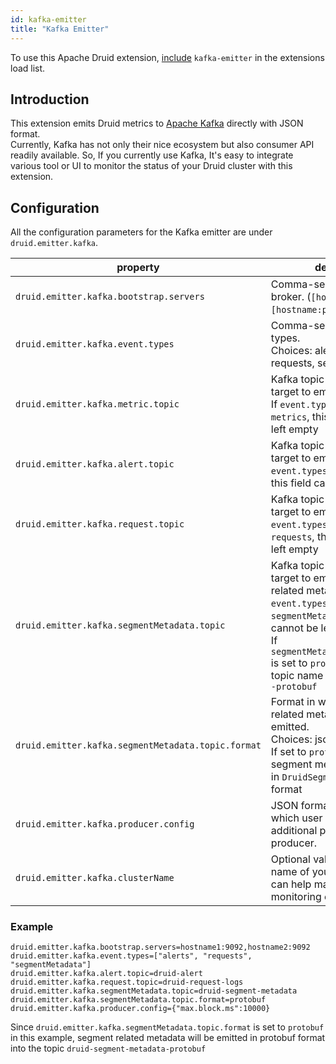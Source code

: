 ```yaml
---
id: kafka-emitter
title: "Kafka Emitter"
---
```


<!--
  ~ Licensed to the Apache Software Foundation (ASF) under one
  ~ or more contributor license agreements.  See the NOTICE file
  ~ distributed with this work for additional information
  ~ regarding copyright ownership.  The ASF licenses this file
  ~ to you under the Apache License, Version 2.0 (the
  ~ "License"); you may not use this file except in compliance
  ~ with the License.  You may obtain a copy of the License at
  ~
  ~   http://www.apache.org/licenses/LICENSE-2.0
  ~
  ~ Unless required by applicable law or agreed to in writing,
  ~ software distributed under the License is distributed on an
  ~ "AS IS" BASIS, WITHOUT WARRANTIES OR CONDITIONS OF ANY
  ~ KIND, either express or implied.  See the License for the
  ~ specific language governing permissions and limitations
  ~ under the License.
  -->


To use this Apache Druid extension, [include](../../development/extensions.md#loading-extensions) `kafka-emitter` in the extensions load list.

## Introduction

This extension emits Druid metrics to [Apache Kafka](https://kafka.apache.org) directly with JSON format.<br />
Currently, Kafka has not only their nice ecosystem but also consumer API readily available.
So, If you currently use Kafka, It's easy to integrate various tool or UI
to monitor the status of your Druid cluster with this extension.

## Configuration

All the configuration parameters for the Kafka emitter are under `druid.emitter.kafka`.

| property                                           | description                                                                                                                                                                                                                                                             | required? | default               |
|----------------------------------------------------|-------------------------------------------------------------------------------------------------------------------------------------------------------------------------------------------------------------------------------------------------------------------------|-----------|-----------------------|
| `druid.emitter.kafka.bootstrap.servers`            | Comma-separated Kafka broker. (`[hostname:port],[hostname:port]...`)                                                                                                                                                                                                    | yes       | none                  |
| `druid.emitter.kafka.event.types`                  | Comma-separated event types. <br/>Choices: alerts, metrics, requests, segmentMetadata                                                                                                                                                                                   | no        | ["metrics", "alerts"] |
| `druid.emitter.kafka.metric.topic`                 | Kafka topic name for emitter's target to emit service metric. If `event.types` contains `metrics`, this field cannot be left empty                                                                                                                                      | no        | none                  |
| `druid.emitter.kafka.alert.topic`                  | Kafka topic name for emitter's target to emit alert. If `event.types` contains `alerts`, this field cannot be left empty                                                                                                                                                | no        | none                  |
| `druid.emitter.kafka.request.topic`                | Kafka topic name for emitter's target to emit request logs. If `event.types` contains `requests`, this field cannot be left empty                                                                                                                                       | no        | none                  |
| `druid.emitter.kafka.segmentMetadata.topic`        | Kafka topic name for emitter's target to emit segments related metadata. If `event.types` contains `segmentMetadata`, this field cannot be left empty. <br/>If `segmentMetadata.topic.format` is set to `protobuf`, then the topic name will be suffixed by `-protobuf` | no        | none                  |
| `druid.emitter.kafka.segmentMetadata.topic.format` | Format in which segment related metadata will be emitted. <br/>Choices: json, protobuf.<br/> If set to `protobuf`, then segment metadata is emitted in `DruidSegmentEvent.proto` format                                                                                 | no        | json                  |
| `druid.emitter.kafka.producer.config`              | JSON formatted configuration which user want to set additional properties to Kafka producer.                                                                                                                                                                            | no        | none                  |
| `druid.emitter.kafka.clusterName`                  | Optional value to specify name of your druid cluster. It can help make groups in your monitoring environment.                                                                                                                                                           | no        | none                  |

### Example

```
druid.emitter.kafka.bootstrap.servers=hostname1:9092,hostname2:9092
druid.emitter.kafka.event.types=["alerts", "requests", "segmentMetadata"]
druid.emitter.kafka.alert.topic=druid-alert
druid.emitter.kafka.request.topic=druid-request-logs
druid.emitter.kafka.segmentMetadata.topic=druid-segment-metadata
druid.emitter.kafka.segmentMetadata.topic.format=protobuf 
druid.emitter.kafka.producer.config={"max.block.ms":10000}
```

Since `druid.emitter.kafka.segmentMetadata.topic.format` is set to `protobuf` in this example, segment related metadata will be emitted in protobuf format into the topic `druid-segment-metadata-protobuf`
